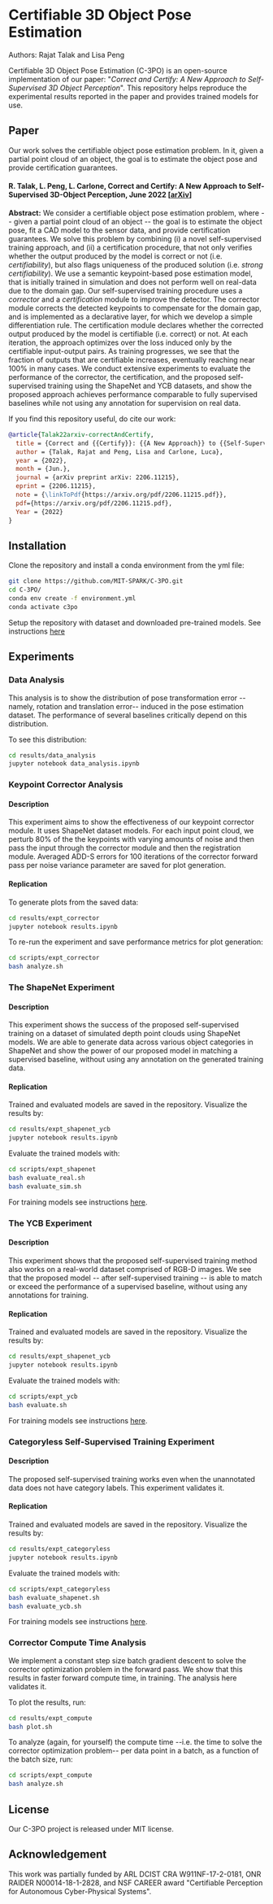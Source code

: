 # Certifiable 3D Object Pose Estimation 

Authors: Rajat Talak and Lisa Peng

Certifiable 3D Object Pose Estimation (C-3PO) is an open-source implementation of our paper: 
"*Correct and Certify: A New Approach to Self-Supervised 3D Object Perception*".
This repository helps reproduce the experimental results reported in the paper and provides trained models for use.

## Paper 

Our work solves the certifiable object pose estimation problem. In it, given a partial point cloud of an object, the goal 
is to estimate the object pose and provide certification guarantees.

#### R. Talak, L. Peng, L. Carlone, Correct and Certify: A New Approach to Self-Supervised 3D-Object Perception, June 2022 [[arXiv](https://arxiv.org/abs/2206.11215)]

**Abstract:** We consider a certifiable object pose estimation problem, where -- given a partial point cloud of an 
object -- the goal is to estimate the object pose, fit a CAD model to the sensor data, and provide certification 
guarantees. We solve this problem by combining (i) a novel self-supervised training approach, and (ii) a certification 
procedure, that not only verifies whether the output produced by the model is correct or not (i.e. *certifiability*), 
but also flags uniqueness of the produced solution (i.e. *strong certifiability*). We use a semantic keypoint-based 
pose estimation model, that is initially trained in simulation and does not perform well on real-data due to the 
domain gap. Our self-supervised training procedure uses a *corrector* and a *certification* module to improve the 
detector. The corrector module corrects the detected keypoints to compensate for the domain gap, and is implemented 
as a declarative layer, for which we develop a simple differentiation rule. The certification module declares 
whether the corrected output produced by the model is certifiable (i.e. correct) or not. At each iteration, the 
approach optimizes over the loss induced only by the certifiable input-output pairs. As training progresses, we see 
that the fraction of outputs that are certifiable increases, eventually reaching near 100% in many cases. We conduct 
extensive experiments to evaluate the performance of the corrector, the certification, and the proposed self-supervised 
training using the ShapeNet and YCB datasets, and show the proposed approach achieves performance comparable to fully 
supervised baselines while not using any annotation for supervision on real data. 

If you find this repository useful, do cite our work:

```bibtex
@article{Talak22arxiv-correctAndCertify,
  title = {Correct and {{Certify}}: {{A New Approach}} to {{Self-Supervised 3D-Object Perception}}},
  author = {Talak, Rajat and Peng, Lisa and Carlone, Luca},
  year = {2022},
  month = {Jun.},
  journal = {arXiv preprint arXiv: 2206.11215},
  eprint = {2206.11215},
  note = {\linkToPdf{https://arxiv.org/pdf/2206.11215.pdf}},
  pdf={https://arxiv.org/pdf/2206.11215.pdf},
  Year = {2022}
}

```


## Installation 

Clone the repository and install a conda environment from the yml file:
```bash
git clone https://github.com/MIT-SPARK/C-3PO.git 
cd C-3PO/
conda env create -f environment.yml
conda activate c3po
```
Setup the repository with dataset and downloaded pre-trained models. See instructions [here](docs/repository-setup.md)

## Experiments

### Data Analysis
This analysis is to show the distribution of pose transformation error --namely, rotation and translation error-- 
induced in the pose estimation dataset. The performance of several baselines critically depend on this distribution.

To see this distribution:
```bash
cd results/data_analysis
jupyter notebook data_analysis.ipynb
```

### Keypoint Corrector Analysis

#### Description 
This experiment aims to show the effectiveness of our keypoint corrector module. It uses ShapeNet dataset models. 
For each input point cloud, we perturb 80% of the the keypoints with varying amounts of noise and then pass the 
input through the corrector module and then the registration module. Averaged ADD-S errors for 100 iterations of 
the corrector forward pass per noise variance parameter are saved for plot generation. 

#### Replication
[//]: # (To replicate our results do the following. )
To generate plots from the saved data: 
```bash
cd results/expt_corrector
jupyter notebook results.ipynb
```

To re-run the experiment and save performance metrics for plot generation:
```bash
cd scripts/expt_corrector
bash analyze.sh
```



[//]: # (|<img src="docs/media/table-adds.jpg" width="100%">|<img src="docs/media/vessel-adds.jpg" width="100%">|<img src="docs/media/skateboard-adds.jpg" width="100%">|)

[//]: # (|:---:|:---:|:---:|)

[//]: # (| corrector results on table model | corrector results on vessel model | corrector results on skateboard model |)

[//]: # ()

### The ShapeNet Experiment

#### Description 
This experiment shows the success of the proposed self-supervised training on a dataset of simulated depth point clouds 
using ShapeNet models. We are able to generate data across various object categories in ShapeNet and show the power 
of our proposed model in matching a supervised baseline, without using any annotation on the generated training data.

#### Replication
[//]: # (The proposed model requires one to specify the object category and the architecture used for the keypoint detector. We show how to train and evaluate the proposed model for **object**: *chair* and **keypoint detector**: *point transformer*. )

Trained and evaluated models are saved in the repository. Visualize the results by:
```bash
cd results/expt_shapenet_ycb
jupyter notebook results.ipynb
```

Evaluate the trained models with:
```bash
cd scripts/expt_shapenet
bash evaluate_real.sh
bash evaluate_sim.sh 
```

For training models see instructions [here](docs/training-models.md).


### The YCB Experiment 

#### Description 
This experiment shows that the proposed self-supervised training method also works on a real-world dataset comprised of 
RGB-D images. We see that the proposed model -- after self-supervised training -- is able to match or exceed the 
performance of a supervised baseline, without using any annotations for training.

#### Replication
[//]: # (The proposed model requires one to specify the object category and the architecture used for the keypoint detector. We show how to train and evaluate the proposed model for **object**: *002\_master\_chef\_can* and **keypoint detector**: *point transformer*. )

Trained and evaluated models are saved in the repository. Visualize the results by:
```bash
cd results/expt_shapenet_ycb
jupyter notebook results.ipynb
```

Evaluate the trained models with:
```bash
cd scripts/expt_ycb
bash evaluate.sh
```
For training models see instructions [here](docs/training-models.md).


### Categoryless Self-Supervised Training Experiment

#### Description
The proposed self-supervised training works even when the unannotated data does not have category labels.
This experiment validates it. 

#### Replication
Trained and evaluated models are saved in the repository. Visualize the results by: 
```bash
cd results/expt_categoryless
jupyter notebook results.ipynb
```

Evaluate the trained models with:
```bash
cd scripts/expt_categoryless
bash evaluate_shapenet.sh
bash evaluate_ycb.sh
```

For training models see instructions [here](docs/training-models.md).


### Corrector Compute Time Analysis
We implement a constant step size batch gradient descent to solve the corrector optimization problem in the forward pass. 
We show that this results in faster forward compute time, in training. The analysis here validates it.

To plot the results, run:
```bash
cd results/expt_compute
bash plot.sh
```

To analyze (again, for yourself) the compute time --i.e. the time to solve the corrector optimization problem-- per data point in a batch,
as a function of the batch size, run:
```bash
cd scripts/expt_compute
bash analyze.sh
```


## License
Our C-3PO project is released under MIT license.


## Acknowledgement
This work was partially funded by ARL DCIST CRA W911NF-17-2-0181, ONR RAIDER N00014-18-1-2828, and NSF CAREER award 
"Certifiable Perception for Autonomous Cyber-Physical Systems".
